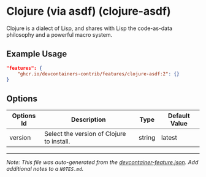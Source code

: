 
# Clojure (via asdf) (clojure-asdf)

Clojure is a dialect of Lisp, and shares with Lisp the code-as-data philosophy and a powerful macro system.

## Example Usage

```json
"features": {
    "ghcr.io/devcontainers-contrib/features/clojure-asdf:2": {}
}
```

## Options

| Options Id | Description | Type | Default Value |
|-----|-----|-----|-----|
| version | Select the version of Clojure to install. | string | latest |



---

_Note: This file was auto-generated from the [devcontainer-feature.json](https://github.com/devcontainers-contrib/features/blob/main/src/clojure-asdf/devcontainer-feature.json).  Add additional notes to a `NOTES.md`._
